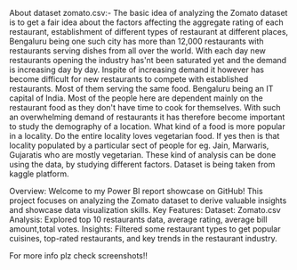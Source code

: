 About dataset zomato.csv:-
The basic idea of analyzing the Zomato dataset is to get a fair idea about the factors affecting the aggregate rating of each restaurant, establishment of different types of restaurant at different places,
Bengaluru being one such city has more than 12,000 restaurants with restaurants serving dishes from all over the world. With each day new restaurants opening the industry has'nt been saturated yet and the
demand is increasing day by day. Inspite of increasing demand it however has become difficult for new restaurants to compete with established restaurants. Most of them serving the same food. Bengaluru being 
an IT capital of India. Most of the people here are dependent mainly on the restaurant food as they don't have time to cook for themselves. With such an overwhelming demand of restaurants it has therefore become
important to study the demography of a location. What kind of a food is more popular in a locality. Do the entire locality loves vegetarian food. If yes then is that locality populated by a particular sect of
people for eg. Jain, Marwaris, Gujaratis who are mostly vegetarian. These kind of analysis can be done using the data,
by studying different factors.
Dataset is being taken from kaggle platform.

Overview:
Welcome to my Power BI report showcase on GitHub! This project focuses on analyzing the Zomato dataset to derive valuable insights and showcase data visualization skills.
Key Features:
Dataset: Zomato.csv
Analysis: Explored top 10 restaurants data, average rating, average bill amount,total votes.
Insights: Filtered some restaurant types to get popular cuisines, top-rated restaurants, and key trends in the restaurant industry.

For more info plz check screenshots!!
